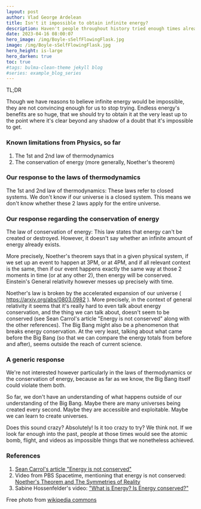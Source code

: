 ```yaml
---
layout: post
author: Vlad George Ardelean
title: Isn't it impossible to obtain infinite energy?
description: Haven't people throughout history tried enough times already for us to know it's not possible?
date: 2023-04-16 08:00:07
hero_image: /img/Boyle-sSelfFlowingFlask.jpg
image: /img/Boyle-sSelfFlowingFlask.jpg
hero_height: is-large
hero_darken: true
toc: true
#tags: bulma-clean-theme jekyll blog
#series: example_blog_series
---
```

TL;DR

Though we have reasons to believe infinite energy would be impossible, they are
not convincing enough for us to stop trying. Endless energy's benefits are so huge, that
we should try to obtain it at the very least up to the point where it's clear beyond any
shadow of a doubt that it's impossible to get.

### Known limitations from Physics, so far

1. The 1st and 2nd law of thermodynamics
2. The conservation of energy (more generally, Noether's theorem)

 
### Our response to the laws of thermodynamics

The 1st and 2nd law of thermodynamics: These laws refer to closed systems. 
We don't know if our universe is a closed system. 
This means we don't know whether these 2 laws apply for the entire universe.

### Our response regarding the conservation of energy
The law of conservation of energy: This law states that energy can't be created or destroyed. 
However, it doesn't say whether an infinite amount of energy already exists. 

More precisely, Noether's theorem says that in a given physical system, if we set up an event to happen
at 3PM, or at 4PM, and if all relevant context is the same, then if our event happens exactly the same
way at those 2 moments in time (or at any other 2), then energy will be conserved.
Einstein's General relativity however messes up precisely with time. 

Noether's law is broken by the accelerated expansion of our universe ( https://arxiv.org/abs/0803.0982 ). 
More precisely, in the context of general relativity it seems that it's really hard to even talk about 
energy conservation, and the thing we can talk about, doesn't seem to be conserved 
(see Sean Carrol's article "Energy is not conserved" along with the other references). 
The Big Bang might also be a phenomenon that breaks energy conservation. 
At the very least, talking about what came before the Big Bang 
(so that we can compare the energy totals from before and after), seems outside the reach of current science.

### A generic response
We're not interested however particularly in the laws of thermodynamics or the conservation of energy, because
as far as we know, the Big Bang itself could violate them both.

So far, we don't have an understanding of what happens outside of our understanding of the Big Bang. Maybe there
are many universes being created every second. Maybe they are accessible and exploitable. Maybe we can learn to
create universes.

Does this sound crazy? Absolutely! Is it too crazy to try? We think not. If we look far enough into the past,
people at those times would see the atomic bomb, flight, and videos as impossible things that we
nonetheless achieved.


### References
1. [Sean Carrol's article "Energy is not conserved"](https://www.preposterousuniverse.com/blog/2010/02/22/energy-is-not-conserved/)
2. Video from PBS Spacetime, mentioning that energy is not conserved: [Noether's Theorem and The Symmetries of Reality](https://www.youtube.com/watch?v=04ERSb06dOg&t=300s)
3. Sabine Hossenfelder's video: ["What is Energy? Is Energy conserved?"](https://youtu.be/ZYM6HMLgIKA?t=400s)

Free photo from <a href="https://commons.wikimedia.org/wiki/File:Boyle%27sSelfFlowingFlask.png">wikipedia commons</a>



